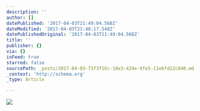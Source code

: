 ```yaml
---
description: ''
author: []
datePublished: '2017-04-03T21:49:04.568Z'
dateModified: '2017-04-03T21:48:17.548Z'
datePublishedOriginal: '2017-04-03T21:49:04.568Z'
title: ''
publisher: {}
via: {}
inFeed: true
starred: false
sourcePath: _posts/2017-04-03-73f3f16c-10e3-424e-9fe5-11e6fd22c840.md
_context: 'http://schema.org'
_type: Article

---
```

![](https://the-grid-user-content.s3-us-west-2.amazonaws.com/95057a99-bb03-4ee8-bddc-a4d7873201d9.png)